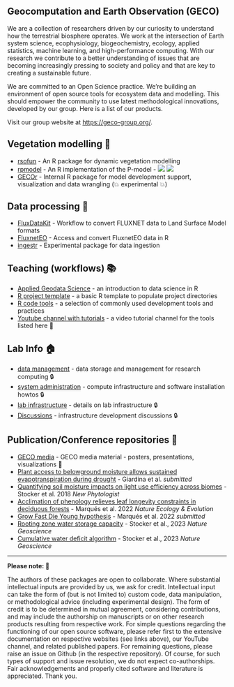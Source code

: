 ## Geocomputation and Earth Observation (GECO)

We are a collection of researchers driven by our curiosity to understand how the terrestrial biosphere operates. We work at the intersection of Earth system science, ecophysiology, biogeochemistry, ecology, applied statistics, machine learning, and high-performance computing. With our research we contribute to a better understanding of issues that are becoming increasingly pressing to society and policy and that are key to creating a sustainable future.

We are committed to an Open Science practice. We’re building an environment of open source tools for ecosystem data and modelling. This should empower the community to use latest methodological innovations, developed by our group. Here is a list of our products.

Visit our group website at https://geco-group.org/.

## Vegetation modelling :deciduous_tree:

- [rsofun](https://github.com/geco-bern/rsofun) - An R package for dynamic vegetation modelling
- [rpmodel](https://github.com/geco-bern/rpmodel) -  An R implementation of the P-model - ![](https://cranlogs.r-pkg.org/badges/grand-total/rpmodel) ![](https://www.r-pkg.org/badges/version/rpmodel)
- [GECOr](https://github.com/geco-bern/GECOr) - Internal R package for model development support, visualization and data wrangling (:boom: experimental :boom:)

## Data processing :floppy_disk:

- [FluxDataKit](https://github.com/geco-bern/FluxDataKit) - Workflow to convert FLUXNET data to Land Surface Model formats
- [FluxnetEO](https://github.com/geco-bern/FluxnetEO) - Access and convert FluxnetEO data in R
- [ingestr](https://github.com/geco-bern/ingestr) - Experimental package for data ingestion

## Teaching (workflows) :books:

- [Applied Geodata Science](https://github.com/geco-bern/agds) - an introduction to data science in R
- [R project template](https://github.com/geco-bern/R_proj_template) - a basic R template to populate project directories
- [R code tools](https://github.com/geco-bern/R_code_tools) - a selection of commonly used development tools and practices
- [Youtube channel with tutorials](https://www.youtube.com/@geco-group) - a video tutorial channel for the tools listed here :movie_camera:

## Lab Info :house:

- [data management](https://github.com/geco-bern/data_management) - data storage and management for research computing :lock:
- [system administration](https://github.com/geco-bern/system_administration) - compute infrastructure and software installation howtos :lock:
- [lab infrastructure](https://github.com/geco-bern/lab_infrastructure) - details on lab infrastructure :lock:
- [Discussions](https://github.com/orgs/geco-bern/discussions) - infrastructure development discussions :lock:

## Publication/Conference repositories :pencil:
- [GECO media](https://github.com/geco-bern/GECO_media) - GECO media material - posters, presentations, visualizations :book:
- [Plant access to belowground moisture allows sustained evapotranspiration during drought](https://github.com/geco-bern/fET) - Giardina et al. *submitted*
- [Quantifying soil moisture impacts on light use efficiency across biomes](https://github.com/geco-bern/fvar) - Stocker et al. 2018 *New Phytologist*
- [Acclimation of phenology relieves leaf longevity constraints in deciduous forests](https://github.com/geco-bern/phenoEOS) - Marqués et al. 2022 *Nature Ecology & Evolution*
- [Grow Fast Die Young hypothesis](https://github.com/geco-bern/GFDY) - Marqués et al. 2022 *submitted*
- [Rooting zone water storage capacity](https://doi.org/10.5281/zenodo.7429129) - Stocker et al., 2023 *Nature Geoscience*
- [Cumulative water deficit algorithm](https://github.com/geco-bern/cwd) - Stocker et al., 2023 *Nature Geoscience*

----

**Please note: :pray:**

The authors of these packages are open to collaborate. Where substantial intellectual inputs are provided by us, we ask for credit. Intellectual input can take the form of (but is not limited to) custom code, data manipulation, or methodological advice (including experimental design). The form of credit is to be determined in mutual agreement, considering contributions, and may include the authorship on manuscripts or on other research products resulting from respective work. For simple questions regarding the functioning of our open source software, please refer first to the extensive documentation on respective websites (see links above), our YouTube channel, and related published papers. For remaining questions, please raise an issue on Github (in the respective repository). Of course, for such types of support and issue resolution, we do not expect co-authorships. Fair acknowledgements and properly cited software and literature is appreciated. Thank you.

